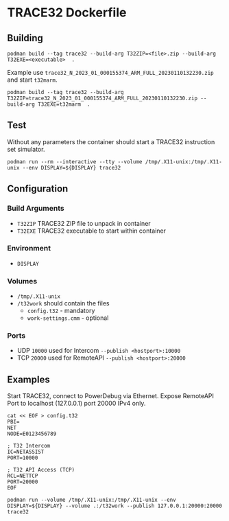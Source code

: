 # TRACE32 Dockerfile
## Building
```
podman build --tag trace32 --build-arg T32ZIP=<file>.zip --build-arg T32EXE=<executable>  .
```
Example use `trace32_N_2023_01_000155374_ARM_FULL_20230110132230.zip` and start `t32marm`.
```
podman build --tag trace32 --build-arg T32ZIP=trace32_N_2023_01_000155374_ARM_FULL_20230110132230.zip --build-arg T32EXE=t32marm  .
```
## Test
Without any parameters the container should start a TRACE32 instruction set simulator.
```
podman run --rm --interactive --tty --volume /tmp/.X11-unix:/tmp/.X11-unix --env DISPLAY=${DISPLAY} trace32
```
## Configuration
### Build Arguments
- `T32ZIP` TRACE32 ZIP file to unpack in container
- `T32EXE` TRACE32 executable to start within container
### Environment
- `DISPLAY`
### Volumes
- `/tmp/.X11-unix`
- `/t32work` should contain the files
  - `config.t32` - mandatory
  - `work-settings.cmm` - optional
### Ports
- UDP `10000` used for Intercom `--publish <hostport>:10000`
- TCP `20000` used for RemoteAPI `--publish <hostport>:20000`
## Examples
Start TRACE32, connect to PowerDebug via Ethernet. Expose RemoteAPI Port to localhost (127.0.0.1) port 20000 IPv4 only.
```
cat << EOF > config.t32
PBI=
NET
NODE=E0123456789

; T32 Intercom
IC=NETASSIST
PORT=10000

; T32 API Access (TCP)
RCL=NETTCP
PORT=20000
EOF

podman run --volume /tmp/.X11-unix:/tmp/.X11-unix --env DISPLAY=${DISPLAY} --volume .:/t32work --publish 127.0.0.1:20000:20000 trace32
```